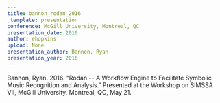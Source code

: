 ```yaml
---
title: bannon_rodan_2016
_template: presentation
conference: McGill University, Montreal, QC
presentation_date: 2016
author: ehopkins
upload: None
presentation_author: Bannon, Ryan
presentation_year: 2016
---
```

Bannon, Ryan. 2016. “Rodan -- A Workflow Engine to Facilitate Symbolic Music Recognition and Analysis.” Presented at the Workshop on SIMSSA VII, McGill University, Montreal, QC, May 21.
